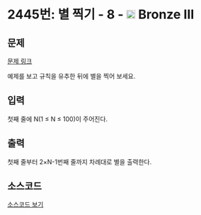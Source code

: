 # 2445번: 별 찍기 - 8 - <img src="https://static.solved.ac/tier_small/3.svg" style="height:20px" /> Bronze III

<!-- performance -->

<!-- 문제 제출 후 깃허브에 푸시를 했을 때 제출한 코드의 성능이 입력될 공간입니다.-->

<!-- end -->

## 문제

[문제 링크](https://boj.kr/2445)


<p>예제를 보고 규칙을 유추한 뒤에 별을 찍어 보세요.</p>



## 입력

첫째 줄에 N(1 ≤ N ≤ 100)이 주어진다.

## 출력

첫째 줄부터 2×N-1번째 줄까지 차례대로 별을 출력한다.

## 소스코드

[소스코드 보기](별%20찍기%20-%208.py)